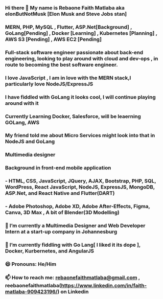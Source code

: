 ### Hi there 👋 My name is Rebaone Faith Matlaba aka elonButNotMusk [Elon Musk and Steve Jobs stan]
### MERN, PHP, MySQL , Flutter, ASP.Net[Background] , GoLang[Pending] , Docker [Learning] , Kubernetes [Planning] , AWS S3 [Pending] , AWS EC2 [Pending] 
### Full-stack software engineer passionate about back-end engineering, looking to play around with cloud and dev-ops , in route to becoming the best software engineer.
### I love JavaScript , I am in love with the MERN stack,I particularly love NodeJS/ExpressJS
### I have fiddled with GoLang it looks cool, I will continue playing around with it 
### Currently Learning Docker, Salesforce, will be leaerning GOLang, AWS
### My friend told me about Micro Services might look into that in NodeJS and GoLang
### Multimedia designer
### Background in front-end mobile application 
### - HTML, CSS, JavaScript, JQuery, AJAX, Bootstrap, PHP, SQL, WordPress, React JavaScript, NodeJS, ExpressJS, MongoDB, ASP.Net, and React Native and Flutter(DART)
### - Adobe Photoshop, Adobe XD, Adobe After-Effects, Figma, Canva, 3D Max , A bit of Blender(3D Modelling)

### 🔭 I’m currently a Multimedia Designer and Web Developer Intern at a start-up company in Johannesburg
### 🌱 I’m currently fiddling with Go Lang[ I liked it its dope ], Docker, Kurbernetes, and AngularJS
### 😄 Pronouns: He/Him
### 📫 How to reach me: rebaonefaithmatlaba@gmail.com , reebaonefaithmatlaba(https://www.linkedin.com/in/faith-matlaba-909423196/) on Linkedin

<!--
**faithseasonsdesign/faithseasonsdesign** is a ✨ _special_ ✨ repository because its `README.md` (this file) appears on your GitHub profile.

Here are some ideas to get you started:

- 🔭 I’m currently a Multimedia Designer and Web Developer Intern at a start-up company in Johannesburg, Rivonia Sandton ...
- 🌱 I’m currently learning/mastering React JavaScript, React Native, Node JavaScript, and UI/UX Design because I believe there is so much to learn as far as technologies and frameworks are concerned ...
- 👯 I’m looking to collaborate on FinTech projects, Hackathons, and any cool stuff that involves design and development...
- 🤔 I’m looking for help with finding a junior position/internship that is aligned with what I do, Web Development and UI/UX design ...
- 💬 Ask me about ...
- 📫 How to reach me: rebaonefaithmatlaba@gmail.com , reebaone faith matlaba on Linkedin ...
- 😄 Pronouns: He/Him ...
- ⚡ Fun fact: I started designing when I was doing grade 7 when I got my first laptop, my aunt's boyfriend at the time was a graphic designer and he installed Adobe Photoshop put tutorials on my laptop, and told me whenever I got bored from playing video games I should try learning some cool stuff he put on my laptop, LOL I remember opening Adobe Photoshop and I was like what is this blank program supposed to do, then I remember he told me to watch the tutorials  ...
-->
